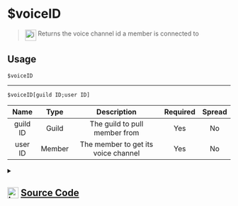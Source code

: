 # $voiceID
> <img align="top" src="https://upload.wikimedia.org/wikipedia/commons/thumb/e/e4/Infobox_info_icon.svg/160px-Infobox_info_icon.svg.png?20150409153300" alt="image" width="25" height="auto"> Returns the voice channel id a member is connected to
## Usage
```
$voiceID
```
---
```
$voiceID[guild ID;user ID]
```
| Name | Type | Description | Required | Spread
| :---: | :---: | :---: | :---: | :---: |
guild ID | Guild | The guild to pull member from | Yes | No
user ID | Member | The member to get its voice channel | Yes | No
<details>
<summary>
    
## <img align="top" src="https://cdn4.iconfinder.com/data/icons/iconsimple-logotypes/512/github-512.png" alt="image" width="25" height="auto">  [Source Code](https://github.com/tryforge/ForgeScript-V2/blob/main/src/native/voiceID.ts)
    
</summary>
    
```ts
import { ArgType, NativeFunction, Return } from "../structures"

export default new NativeFunction({
    name: "$voiceID",
    version: "1.0.3",
    description: "Returns the voice channel id a member is connected to",
    unwrap: true,
    brackets: false,
    args: [
        {
            name: "guild ID",
            description: "The guild to pull member from",
            required: true,
            rest: false,
            type: ArgType.Guild
        },
        {
            name: "user ID",
            description: "The member to get its voice channel",
            rest: false,
            type: ArgType.Member,
            pointer: 0,
            required: true
        }
    ],
    execute(ctx, [ g, m ]) {
        m ??= ctx.member!
        return Return.success(m?.voice.channelId)
    },
})
```
    
</details>